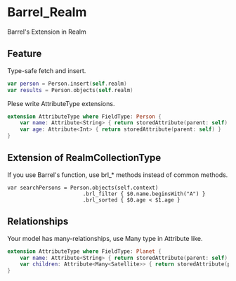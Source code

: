 Barrel_Realm
=================

Barrel's Extension in Realm

## Feature
Type-safe fetch and insert.
```swift
var person = Person.insert(self.realm)
var results = Person.objects(self.realm)
```

Plese write AttributeType extensions.
```swift
extension AttributeType where FieldType: Person {
    var name: Attribute<String> { return storedAttribute(parent: self) }
    var age: Attribute<Int> { return storedAttribute(parent: self) }
}
```

## Extension of RealmCollectionType

If you use Barrel's function, use brl_* methods instead of common methods.
```swfit
var searchPersons = Person.objects(self.context)
                        .brl_filter { $0.name.beginsWith("A") }
                        .brl_sorted { $0.age < $1.age }
```

## Relationships
Your model has many-relationships, use Many type in Attribute like.
```swift
extension AttributeType where FieldType: Planet {
    var name: Attribute<String> { return storedAttribute(parent: self) }
    var children: Attribute<Many<Satellite>> { return storedAttribute(parent: self) }
}
